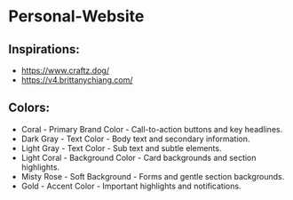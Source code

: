 # Personal-Website
 
## Inspirations:
- https://www.craftz.dog/
- https://v4.brittanychiang.com/

## Colors: 
- Coral - Primary Brand Color - Call-to-action buttons and key headlines.
- Dark Gray - Text Color - Body text and secondary information.
- Light Gray - Text Color - Sub text and subtle elements.
- Light Coral - Background Color - Card backgrounds and section highlights.
- Misty Rose - Soft Background - Forms and gentle section backgrounds.
- Gold - Accent Color - Important highlights and notifications.